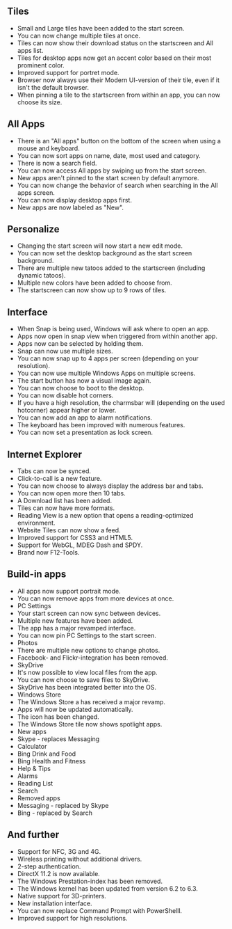 ## Tiles
- Small and Large tiles have been added to the start screen.
- You can now change multiple tiles at once.
- Tiles can now show their download status on the startscreen and All apps list.
- Tiles for desktop apps now get an accent color based on their most prominent color.
- Improved support for portret mode.
- Browser now always use their Modern UI-version of their tile, even if it isn't the default browser.
- When pinning a tile to the startscreen from within an app, you can now choose its size.

## All Apps
- There is an "All apps" button on the bottom of the screen when using a mouse and keyboard.
- You can now sort apps on name, date, most used and category.
- There is now a search field.
- You can now access All apps by swiping up from the start screen.
- New apps aren't pinned to the start screen by default anymore.
- You can now change the behavior of search when searching in the All apps screen.
- You can now display desktop apps first.
- New apps are now labeled as "New".

## Personalize
- Changing the start screen will now start a new edit mode.
- You can now set the desktop background as the start screen background.
- There are multiple new tatoos added to the startscreen (including dynamic tatoos).
- Multiple new colors have been added to choose from.
- The startscreen can now show up to 9 rows of tiles.

## Interface
- When Snap is being used, Windows will ask where to open an app.
- Apps now open in snap view when triggered from within another app.
- Apps now can be selected by holding them.
- Snap can now use multiple sizes.
- You can now snap up to 4 apps per screen (depending on your resolution).
- You can now use multiple Windows Apps on multiple screens.
- The start button has now a visual image again.
- You can now choose to boot to the desktop.
- You can now disable hot corners.
- If you have a high resolution, the charmsbar will (depending on the used hotcorner) appear higher or lower.
- You can now add an app to alarm notifications.
- The keyboard has been improved with numerous features.
- You can now set a presentation as lock screen.

## Internet Explorer
- Tabs can now be synced.
- Click-to-call is a new feature.
- You can now choose to always display the address bar and tabs.
- You can now open more then 10 tabs.
- A Download list has been added.
- Tiles can now have more formats.
- Reading View is a new option that opens a reading-optimized environment.
- Website Tiles can now show a feed.
- Improved support for CSS3 and HTML5.
- Support for WebGL, MDEG Dash and SPDY.
- Brand now F12-Tools.

## Build-in apps
- All apps now support portrait mode.
- You can now remove apps from more devices at once.
- PC Settings
 - Your start screen can now sync between devices.
 - Multiple new features have been added.
 - The app has a major revamped interface.
 - You can now pin PC Settings to the start screen.
- Photos
 - There are multiple new options to change photos.
 - Facebook- and Flickr-integration has been removed.
- SkyDrive
 - It's now possible to view local files from the app.
 - You can now choose to save files to SkyDrive.
 - SkyDrive has been integrated better into the OS.
- Windows Store
 - The Windows Store a has received a major revamp.
 - Apps will now be updated automatically.
 - The icon has been changed.
 - The Windows Store tile now shows spotlight apps.
- New apps
 - Skype - replaces Messaging
 - Calculator
- Bing Drink and Food
 - Bing Health and Fitness
 - Help & Tips
 - Alarms
 - Reading List
 - Search
- Removed apps
 - Messaging - replaced by Skype
 - Bing - replaced by Search

## And further
- Support for NFC, 3G and 4G.
- Wireless printing without additional drivers.
- 2-step authentication.
- DirectX 11.2 is now available.
- The Windows Prestation-index has been removed.
- The Windows kernel has been updated from version 6.2 to 6.3.
- Native support for 3D-printers.
- New installation interface.
- You can now replace Command Prompt with PowerShelll.
- Improved support for high resolutions.

